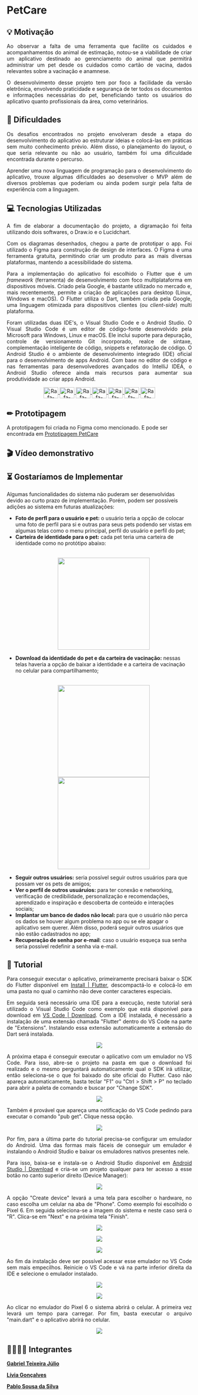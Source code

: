 # PetCare

<h2>💡 Motivação</h2>

<p align="justify">
Ao observar a falta de uma ferramenta que facilite os cuidados e acompanhamentos do animal de estimação, notou-se a viabilidade de criar um aplicativo destinado ao gerenciamento do animal que permitirá administrar um pet desde os cuidados como cartão de vacina, dados relevantes sobre a vacinação e anamnese.
</p>

<p align="justify">
O desenvolvimento desse projeto tem por foco a facilidade da versão eletrônica, envolvendo praticidade e segurança de ter todos os documentos e informações necessárias do pet, beneficiando tanto os usuários do aplicativo quanto profissionais da área, como veterinários.
</p>

<h2>💪 Dificuldades</h2>

<p align="justify">
Os desafios encontrados no projeto envolveram desde a etapa do desenvolvimento do aplicativo ao estruturar ideias e colocá-las em práticas sem muito conhecimento prévio. Além disso, o planejamento do layout, o que seria relevante ou não ao usuário, também foi uma dificuldade encontrada durante o percurso. 
</p>

<p align="justify">
Aprender uma nova linguagem de programação para o desenvolvimento do aplicativo, trouxe algumas dificuldades ao desenvolver o MVP além de diversos problemas que poderiam ou ainda podem surgir pela falta de experiência com a linguagem.  
</p>


<h2>💻 Tecnologias Utilizadas</h2>
<p align="justify">
A fim de elaborar a documentação do projeto, a digramação foi feita utilizando dois softwares, o Draw.io e o Lucidchart.
</p>

<p align="justify">
Com os diagramas desenhados, chegou a parte de prototipar o app. Foi utilizado o Figma para construção de design de interfaces. O Figma é uma ferramenta gratuita, permitindo criar um produto para as mais diversas plataformas, mantendo a acessibilidade do sistema.
</p>

<p align="justify">
Para a implementação do aplicativo foi escolhido o Flutter que é um <i>framework</i> (ferramenta) de desenvolvimento com foco multiplataforma em dispositivos móveis. Criado pela Google, é bastante utilizado no mercado e, mais recentemente, permite a criação de aplicações para desktop (Linux, Windows e macOS). O Flutter utiliza o Dart, também criada pela Google, uma linguagem otimizada para dispositivos clientes (ou <i>client-side</i>) multi plataforma.
</p>
  
<p align="justify">
Foram utilizadas duas IDE's, o Visual Studio Code e o Android Studio. O Visual Studio Code é um editor de código-fonte desenvolvido pela Microsoft para Windows, Linux e macOS. Ele inclui suporte para depuração, controle de versionamento Git incorporado, realce de sintaxe, complementação inteligente de código, snippets e refatoração de código. O Android Studio é o ambiente de desenvolvimento integrado (IDE) oficial para o desenvolvimento de apps Android. Com base no editor de código e nas ferramentas para desenvolvedores avançados do IntelliJ IDEA, o Android Studio oferece ainda mais recursos para aumentar sua produtividade ao criar apps Android.
</p>



<div style="display: inline_block" align="center">
  
<a href="https://www.drawio.com/">
<img align="center" alt="Rafa-HTML" height="30" width="40" src="img/draw.png">
</a>
  
<a href="https://www.lucidchart.com/pages/pt">
<img align="center" alt="Rafa-HTML" height="30" width="40" src="img/lucid.png">
</a>
  
<a href="https://www.figma.com/">
<img align="center" alt="Rafa-HTML" height="30" width="40" src="https://raw.githubusercontent.com/devicons/devicon/master/icons/figma/figma-original.svg">
</a>
  
<a href="https://flutter.dev/">
<img align="center" alt="Rafa-HTML" height="30" width="40" src="https://raw.githubusercontent.com/devicons/devicon/master/icons/flutter/flutter-original.svg">
</a>
  
<a href="https://dart.dev/">
<img align="center" alt="Rafa-HTML" height="30" width="40" src="https://raw.githubusercontent.com/devicons/devicon/master/icons/dart/dart-original.svg">
</a>
  
<a href="https://code.visualstudio.com/">
<img align="center" alt="Rafa-HTML" height="30" width="40" src="https://raw.githubusercontent.com/devicons/devicon/master/icons/vscode/vscode-original.svg">
</a>

<a href="https://developer.android.com/studio">
<img align="center" alt="Rafa-HTML" height="30" width="40" src="https://raw.githubusercontent.com/devicons/devicon/master/icons/androidstudio/androidstudio-original.svg">
</a>
  
</div>

<h2>✏ Prototipagem</h2>

A prototipagem foi criada no Figma como mencionado. E pode ser encontrada em [Prototipagem PetCare](https://www.figma.com/file/YonoXbSKjghswpb4J8TaaO/Pet-Care?type=design&node-id=0%3A1&mode=design&t=jSo65QcuTjvafGY1-1)

<h2>🎬 Vídeo demonstrativo</h2>


<h2>⏳ Gostaríamos de Implementar</h2>

Algumas funcionalidades do sistema não puderam ser desenvolvidas devido ao curto prazo de implementação. Porém, podem ser possíveis adições ao sistema em futuras atualizações:

<ul>
  <li><b>Foto de perfl para o usuário e pet:</b> o usuário teria a opção de colocar uma foto de perfil para si e outras para seus pets podendo ser vistas em algumas telas como o menu principal, perfil do usuário e perfil do pet;</li>
  
  <li><b>Carteira de identidade para o pet:</b> cada pet teria uma carteira de identidade como no protótipo abaixo:</li>
  
  <br>

  <p align="center">
      <img src="img/identidadePet.png" width="250px">
    </p>
    
  <li><b>Download da identidade do pet e da carteira de vacinação:</b> nessas telas haveria a opção de baixar a identidade e a carteira de vacinação no celular para compartilhamento;</li>

<br>

<p align="center">
      <img src="img/identidadePet2.png" width="250px">
  <img src="img/cartaoVacina.png" width="250px">
    </p>
  
  <li><b>Seguir outros usuários:</b> seria possível seguir outros usuários para que possam ver os pets de amigos;</li>
  <li><b>Ver o perfil de outros usuáruios: </b> para ter conexão e networking, verificação de credibilidade, personalização e recomendações, aprendizado e inspiração e descoberta de conteúdo e interações sociais;</li>
  <li><b>Implantar um banco de dados não local: </b> para que o usuário não perca os dados se houver algum problema no app ou se ele apagar o aplicativo sem querer. Além disso, poderá seguir outros usuários que não estão cadastrados no app;</li>
  <li><b>Recuperação de senha por e-mail</b>: caso o usuário esqueça sua senha seria possível redefinir a senha via e-mail.</li>
</ul>

<h2>📢 Tutorial</h2>

<p align="justify">
Para conseguir executar o aplicativo, primeiramente precisará baixar o SDK do Flutter disponível em <a href="https://docs.flutter.dev/get-started/install">Install | Flutter</a>, descompactá-lo e colocá-lo em uma pasta no qual o caminho não deve conter caracteres especiais.
</p>

<p align="justify">
Em seguida será necessário uma IDE para a execução, neste tutorial será utilizado o Visual Studio Code como exemplo que está disponível para download em <a href="https://code.visualstudio.com/">VS Code | Download</a>. Com a IDE instalada, é necessário a instalação de uma extensão chamada "Flutter" dentro do VS Code na parte de "Extensions". Instalando essa extensão automaticamente a extensão do Dart será instalada. 
</p>

<p align="center">
<img src="img/extension.png">
</p>

<p align="justify">
A próxima etapa é conseguir executar o aplicativo com um emulador no VS Code. Para isso, abre-se o projeto na pasta em que o download foi realizado e o mesmo perguntará automaticamente qual o SDK irá utilizar, então seleciona-se o que foi baixado do site oficial do Flutter. Caso não apareça automaticamente, basta teclar "F1" ou "Ctrl > Shift > P" no teclado para abrir a paleta de comando e buscar por "Change SDK".
</p>

<p align="center">
<img src="img/change_sdk.png">
</p>

<p align="justify">
Também é provável que apareça uma notificação do VS Code pedindo para executar o comando "pub get". Clique nessa opção.
</p>

<p align="center">
<img src="img/pub_get.png">
</p>

<p align="justify">
Por fim, para a última parte do tutorial precisa-se configurar um emulador do Android. Uma das formas mais fáceis de conseguir um emulador é instalando o Android Studio e baixar os emuladores nativos presentes nele. 
</p>

<p align="justify">
Para isso, baixa-se e instala-se o Android Studio disponível em <a href="https://developer.android.com/studio">Android Studio | Download</a> e cria-se um projeto qualquer para ter acesso a esse botão no canto superior direito (Device Manager):
</p>

<p align="center">
<img src="img/device_manager.png">
</p>

<p align="justify">
A opção "Create device" levará a uma tela para escolher o hardware, no caso escolha um celular na aba de "Phone". Como exemplo foi escolhido o Pixel 6. Em seguida seleciona-se a imagem do sistema e neste caso será o "R". Clica-se em "Next" e na próxima tela "Finish". 
</p>

<p align="center">
<img src="img/create.png">
</p>

<p align="center">
<img src="img/hardware.png">
</p>

<p align="center">
<img src="img/imagem.png">
</p>

<p align="justify">
Ao fim da instalação deve ser possível acessar esse emulador no VS Code sem mais empecilhos. Reinicie o VS Code e vá na parte inferior direita da IDE e selecione o emulador instalado.
</p>

<p align="center">
<img src="img/em1.png">
</p>

<p align="center">
<img src="img/em2.png">
</p>

<p align="justify">
Ao clicar no emulador do Pixel 6 o sistema abrirá o celular. A primeira vez levará um tempo para carregar. Por fim, basta executar o arquivo "main.dart" e o aplicativo abrirá no celular.
</p>

<p align="center">
<img src="img/final.png">
</p>


<h2>👨‍💻👩‍💻 Integrantes</h2>

**[Gabriel Teixeira Júlio](https://github.com/Kingdrasill)**

**[Lívia Gonçalves](https://github.com/Livia-Goncalves-01)**

**[Pablo Sousa da Silva](https://github.com/pablossousa)**
